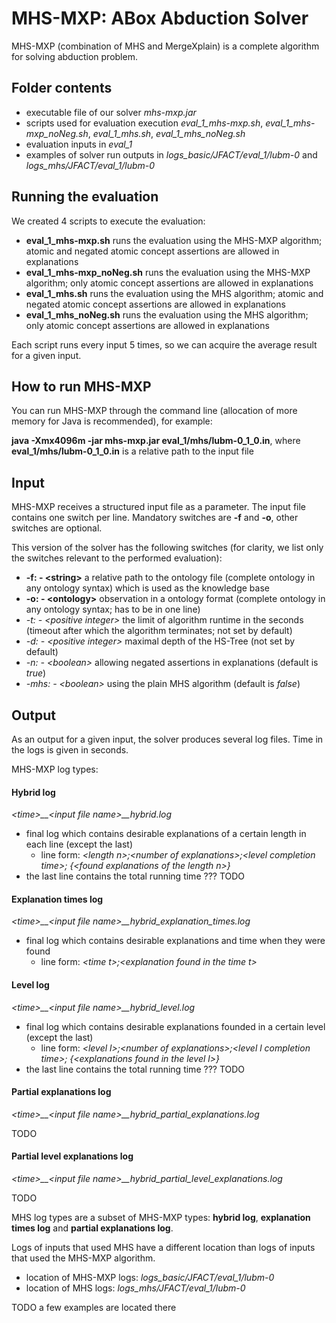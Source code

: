 # MHS-MXP: ABox Abduction Solver 

MHS-MXP (combination of MHS and MergeXplain) is a complete algorithm for solving abduction problem.

## Folder contents
* executable file of our solver *mhs-mxp.jar*
* scripts used for evaluation execution *eval_1_mhs-mxp.sh*, *eval_1_mhs-mxp_noNeg.sh*, *eval_1_mhs.sh*, *eval_1_mhs_noNeg.sh*
* evaluation inputs in *eval_1*
* examples of solver run outputs in *logs_basic/JFACT/eval_1/lubm-0* and *logs_mhs/JFACT/eval_1/lubm-0*

## Running the evaluation
We created 4 scripts to execute the evaluation:
* **eval_1_mhs-mxp.sh** runs the evaluation using the MHS-MXP algorithm; atomic and negated atomic concept assertions are allowed in explanations
* **eval_1_mhs-mxp_noNeg.sh** runs the evaluation using the MHS-MXP algorithm; only atomic concept assertions are allowed in explanations
* **eval_1_mhs.sh** runs the evaluation using the MHS algorithm; atomic and negated atomic concept assertions are allowed in explanations
* **eval_1_mhs_noNeg.sh** runs the evaluation using the MHS algorithm; only atomic concept assertions are allowed in explanations

Each script runs every input 5 times, so we can acquire the average result for a given input. 

## How to run MHS-MXP
You can run MHS-MXP through the command line (allocation of more memory for Java is recommended), for example:

**java -Xmx4096m -jar mhs-mxp.jar eval_1/mhs/lubm-0_1_0.in**, where **eval_1/mhs/lubm-0_1_0.in** is a relative path to the input file

## Input
MHS-MXP receives a structured input file as a parameter. The input file contains one switch per line. Mandatory switches are **-f** and **-o**, other switches are optional.

This version of the solver has the following switches (for clarity, we list only the switches relevant to the performed evaluation):
* **-f: - \<string\>**   a relative path to the ontology file (complete ontology in any ontology syntax) which is used as the knowledge base
* **-o: - \<ontology\>** observation in a ontology format (complete ontology in any ontology syntax; has to be in one line)
* *-t: - \<positive integer\>*   the limit of algorithm runtime in the seconds (timeout after which the algorithm terminates; not set by default)
* *-d: - \<positive integer\>*   maximal depth of the HS-Tree (not set by default) 
* *-n: - \<boolean\>*   allowing negated assertions in explanations (default is *true*)
* *-mhs: - \<boolean\>*   using the plain MHS algorithm (default is *false*)

## Output
As an output for a given input, the solver produces several log files. Time in the logs is given in seconds.

MHS-MXP log types:
#### Hybrid log
*\<time\>__\<input file name\>__hybrid.log*

* final log which contains desirable explanations of a certain length in each line (except the last)
  * line form: *\<length n\>;\<number of explanations\>;\<level completion time\>; {\<found explanations of the length n\>}*
* the last line contains the total running time ??? TODO

#### Explanation times log
*\<time\>__\<input file name\>__hybrid_explanation_times.log*

* final log which contains desirable explanations and time when they were found
  * line form: *\<time t\>;\<explanation found in the time t\>*

#### Level log
*\<time\>__\<input file name\>__hybrid_level.log*

* final log which contains desirable explanations founded in a certain level (except the last)
  * line form: *\<level l\>;\<number of explanations\>;\<level l completion time\>; {\<explanations found in the level l\>}*
* the last line contains the total running time ??? TODO

#### Partial explanations log
*\<time\>__\<input file name\>__hybrid_partial_explanations.log*

TODO

#### Partial level explanations log
*\<time\>__\<input file name\>__hybrid_partial_level_explanations.log*

TODO

MHS log types are a subset of MHS-MXP types: **hybrid log**, **explanation times log** and **partial explanations log**.

Logs of inputs that used MHS have a different location than logs of inputs that used the MHS-MXP algorithm.
* location of MHS-MXP logs: *logs_basic/JFACT/eval_1/lubm-0*
* location of MHS logs: *logs_mhs/JFACT/eval_1/lubm-0*

TODO a few examples are located there 
